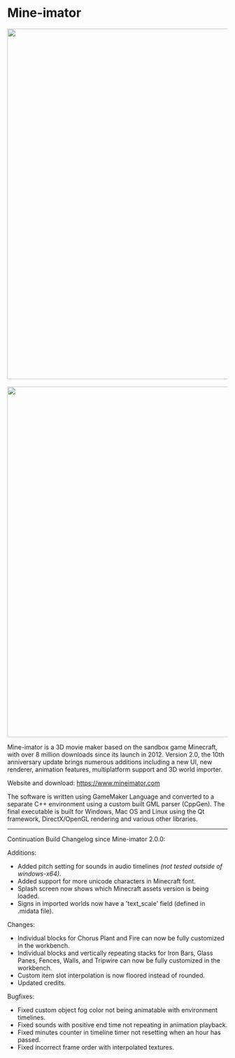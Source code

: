 # Mine-imator

<p align="center">
  <img src="https://www.mineimatorforums.com/uploads/monthly_2021_08/image.png.4699187f1f02be8222a5bf5100c1738f.png" width=800/>
  <br/>
  <br/>
  <img src="https://www.mineimatorforums.com/uploads/monthly_2023_03/336815532_programview.png.9212aa1f6d1bed63411408aa5e905ce0.png" width=800/>
</p>

Mine-imator is a 3D movie maker based on the sandbox game Minecraft, with over 8 million downloads since its launch in 2012. Version 2.0, the 10th anniversary update brings numerous additions including a new UI, new renderer, animation features, multiplatform support and 3D world importer.

Website and download: https://www.mineimator.com

The software is written using GameMaker Language and converted to a separate C++ environment using a custom built GML parser (CppGen). The final executable is built for Windows, Mac OS and Linux using the Qt framework, DirectX/OpenGL rendering and various other libraries.

<hr/>

Continuation Build Changelog since Mine-imator 2.0.0:

Additions:
<ul>
  <li>Added pitch setting for sounds in audio timelines <i>(not tested outside of windows-x64)</i>.</li>
  <li>Added support for more unicode characters in Minecraft font.</li>
  <li>Splash screen now shows which Minecraft assets version is being loaded.</li>
  <li>Signs in imported worlds now have a 'text_scale' field (defined in .midata file).</li>
</ul>

Changes:
<ul>
  <li>Individual blocks for Chorus Plant and Fire can now be fully customized in the workbench.</li>
  <li>Individual blocks and vertically repeating stacks for Iron Bars, Glass Panes, Fences, Walls, and Tripwire can now be fully customized in the workbench.</li>
  <li>Custom item slot interpolation is now floored instead of rounded.</li>
  <li>Updated credits.</li>
</ul>
  
Bugfixes:
<ul>
  <li>Fixed custom object fog color not being animatable with environment timelines.</li>
  <li>Fixed sounds with positive end time not repeating in animation playback.</li>
  <li>Fixed minutes counter in timeline timer not resetting when an hour has passed.</li>
  <li>Fixed incorrect frame order with interpolated textures.</li>
</ul>
